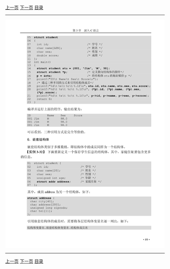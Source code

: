 [上一页](101.md) [下一页](103.md) [目录](../README.md)

***

![102](../images/102.png)

***

[上一页](101.md) [下一页](103.md) [目录](../README.md)
